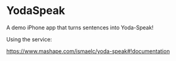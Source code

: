 YodaSpeak
=========

A demo iPhone app that turns sentences into Yoda-Speak!

Using the service:  

https://www.mashape.com/ismaelc/yoda-speak#!documentation
